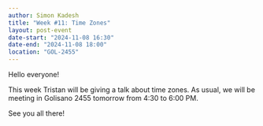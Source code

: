 ```yaml
---
author: Simon Kadesh
title: "Week #11: Time Zones"
layout: post-event
date-start: "2024-11-08 16:30"
date-end: "2024-11-08 18:00"
location: "GOL-2455"
---
```


Hello everyone!

This week Tristan will be giving a talk about time zones. As usual, we will be meeting in Golisano 2455 tomorrow from 4:30 to 6:00 PM.

See you all there!
